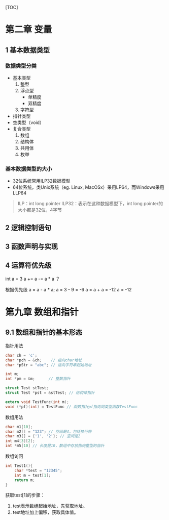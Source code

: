 [TOC]
# 第二章 变量

## 1 基本数据类型

### 数据类型分类
- 基本类型
  1. 整型
  2. 浮点型
        - 单精度
        - 双精度
  3. 字符型
- 指针类型
- 空类型（void）
- 复合类型
  1. 数组
  2. 结构体
  3. 共用体
  4. 枚举
 
### 基本数据类型的大小
- 32位系统常用ILP32数据模型
- 64位系统，类Unix系统（eg. Linux, MacOSx）采用LP64，而Windows采用LLP64
> ILP：int long pointer
> ILP32：表示在这种数据模型下，int long pointer的大小都是32位，4字节

## 2 逻辑控制语句

## 3 函数声明与实现

## 4 运算符优先级

int a = 3
a += a -= a * a ？

根据优先级
a = a - a * a;
a = 3 - 9 = -6
a = a + a = -12
a = -12


# 第九章 数组和指针

## 9.1 数组和指针的基本形态 

指针用法
```c
char ch = 'c';
char *pch = &ch;    // 指向char地址
char *pStr = "abc"; // 指向字符串起始地址

int m;
int *pm = &m;      // 整数指针

struct Test stTest;
struct Test *pst = &stTest; // 结构体指针

extern void TestFunc(int m);
void (*pf)(int) = TestFunc // 函数指针pf指向同类型函数TestFunc
```

数组用法
```c
char m1[10];
char m2[] = "123"; // 空间是4，包括换行符
char m3[] = {'1', '2'}; // 空间是2
int m4[3][2]; 
int *m5[10] // 长度是10，数组中存放指向整型的指针
```

数组访问
```c
int Test1(){
    char *test = "12345";
    int m = test[1];
    return m;
}
```
获取test[1]的步骤：
1. test表示数组起始地址，先获取地址。
2. test地址加上偏移，获取具体值。

